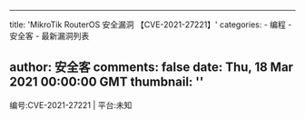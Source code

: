 
---
title: 'MikroTik RouterOS 安全漏洞
【CVE-2021-27221】'
categories: 
    - 编程
    - 安全客
    - 最新漏洞列表

author: 安全客
comments: false
date: Thu, 18 Mar 2021 00:00:00 GMT
thumbnail: ''
---

<div>   
编号:CVE-2021-27221 | 平台:未知  
</div>
            